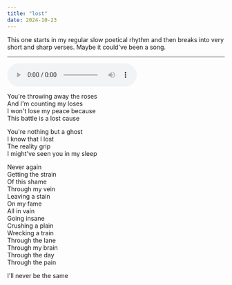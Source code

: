 ```yaml
---
title: "lost"
date: 2024-10-23
---
```


This one starts in my regular slow poetical rhythm and then breaks into very short and sharp verses. Maybe it could've been a song.

---

<audio controls src="/lost.ogg" preload="metadata"></audio>

You're throwing away the roses  
And I'm counting my loses  
I won't lose my peace because  
This battle is a lost cause  

You're nothing but a ghost  
I know that I lost  
The reality grip  
I might've seen you in my sleep  

Never again  
Getting the strain  
Of this shame  
Through my vein  
Leaving a stain  
On my fame  
All in vain  
Going insane  
Crushing a plain  
Wrecking a train  
Through the lane  
Through my brain  
Through the day  
Through the pain  

I'll never be the same
